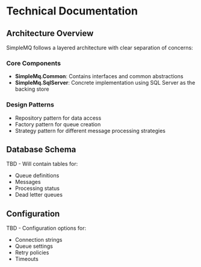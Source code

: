 # Technical Documentation

## Architecture Overview
SimpleMQ follows a layered architecture with clear separation of concerns:

### Core Components
- **SimpleMq.Common**: Contains interfaces and common abstractions
- **SimpleMq.SqlServer**: Concrete implementation using SQL Server as the backing store

### Design Patterns
- Repository pattern for data access
- Factory pattern for queue creation
- Strategy pattern for different message processing strategies

## Database Schema
TBD - Will contain tables for:
- Queue definitions
- Messages
- Processing status
- Dead letter queues

## Configuration
TBD - Configuration options for:
- Connection strings
- Queue settings
- Retry policies
- Timeouts